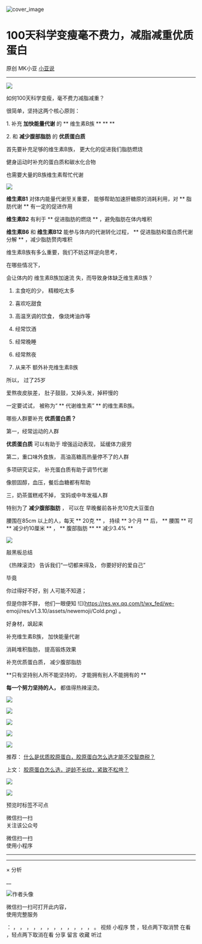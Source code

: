 ![cover_image](https://mmbiz.qpic.cn/mmbiz_jpg/A8SKDch4cJEZORY5nEBAze6bN7dnrjzlHVaJrwDvCaAeEPUT8YFGsQbVEUCwdJcmdcX6lD3h09o9HJWdlv6ajA/0?wx_fmt=jpeg)

#  100天科学变瘦毫不费力，减脂减重优质蛋白

原创  MK小亚  [ 小亚说 ](javascript:void\(0\);)

__ _ _ _ _

  

![](https://mmbiz.qpic.cn/mmbiz_jpg/A8SKDch4cJEZORY5nEBAze6bN7dnrjzlicR5wddRZoxkl0ibjfqRiaudJDGteoOU2EZc90oribpiaNt7Le5xoibzOYdw/640?wx_fmt=jpeg&from=appmsg)

  

  

如何100天科学变瘦，毫不费力减脂减重？

  

很简单，坚持这两个核心原则：

  

1\. 补充  **加快能量代谢** 的  ** 维生素B族  ** ** **

2\. 和  **减少腹部脂肪** 的  **优质蛋白质**

  

首先要补充足够的维生素B族，  更大化的促进我们脂肪燃烧

健身运动时补充的蛋白质和碳水化合物

也需要大量的B族维生素帮忙代谢

  

  

  

![](https://mmbiz.qpic.cn/mmbiz_jpg/A8SKDch4cJEZORY5nEBAze6bN7dnrjzlj9Ien5p3A4PicZI2JgRTwqe2KB5vesjs8OB72RfCra2WGERjNWM87dw/640?wx_fmt=jpeg&from=appmsg)

  

  

  

**维生素B1** 对体内能量代谢至关重要，  能够帮助加速肝糖原的消耗利用，对 ** 脂肪代谢  ** 有一定的促进作用

  

**维生素B2** 有利于 ** 促进脂肪的燃烧  ** ，避免脂肪在体内堆积

**维生素B6** 和  **维生素B12** 能参与体内的代谢转化过程，  ** 促进脂肪和蛋白质代谢分解  ** ，减少脂肪赘肉堆积

  

维生素B族有多么重要，我们不妨这样逆向思考，

在哪些情况下，

会让体内的  维生素B族加速流  失，而导致身体缺乏维生素B族？

  

  1. 主食吃的少，  精粮吃太多 

  2. 喜欢吃甜食 

  3. 高温烹调的饮食，  像烧烤油炸等 

  4. 经常饮酒 

  5. 经常晚睡 

  6. 经常熬夜 

  7. 从来不  额外补充维生素B族 

  

  

所以，  过了25岁

爱熬夜皮肤差，  肚子鼓鼓，又掉头发，掉秤慢的

一定要试试，  被称为“ ** 代谢维生素”  ** 的维生素B族。

  

哪些人群要补充  **优质蛋白质？**

第一，经常运动的人群

**优质蛋白质** 可以有助于  增强运动表现，  延缓体力疲劳

  

第二，重口味外食族，  高油高糖高热量停不了的人群

多项研究证实，  补充蛋白质有助于调节代谢

像胆固醇，血压，餐后血糖都有帮助

  

三，奶茶蛋糕戒不掉，  宝妈或中年发福人群

特别为了  **减少腹部脂肪** ，  可以在  早晚餐前各补充10克大豆蛋白

腰围在85cm 以上的人，每天 ** 20克  ** ，  持续  ** 3个月  ** 后，  ** 腰围  ** 可  ** 减少约10厘米  ** ，
** 腹部脂肪  ** ** 减少3.4%  **

  

  

![](https://mmbiz.qpic.cn/mmbiz_jpg/A8SKDch4cJEZORY5nEBAze6bN7dnrjzlILBe5Lb7yemKG0oe6hmq8ls3Gbqic0D2tje0wRzNGWGQN25Xt2ibF1sA/640?wx_fmt=jpeg)

  

  

敲黑板总结

《热辣滚烫》  告诉我们“一切都来得及，  你要好好的爱自己”

毕竟

你过得好不好，别  人可能不知道；

但是你胖不胖，  他们一眼便知 ![](https://res.wx.qq.com/t/wx_fed/we-
emoji/res/v1.3.10/assets/newemoji/Cold.png) 。

  

  

好身材，飒起来

补充维生素B族，  加快能量代谢

消耗堆积脂肪，  提高锻炼效果

补充优质蛋白质，  减少腹部脂肪

**只有坚持别人所不能坚持的， 才能拥有别人不能拥有的  **

**每一个努力坚持的人，** 都值得热辣滚烫。

  

  

![](https://mmbiz.qpic.cn/mmbiz_jpg/A8SKDch4cJEZORY5nEBAze6bN7dnrjzlFwBYlNZBcnM1nlWId1jl979KotviceORUZxia8iaQib9ZZWR8GibP5oaiakw/640?wx_fmt=jpeg&from=appmsg)

  
  
![](https://mmbiz.qpic.cn/mmbiz_jpg/A8SKDch4cJEZORY5nEBAze6bN7dnrjzlwEzRwEFiaslE910H2Hhd3PKea0JdX3sibCr9icspeKhObu2xCY3BTjUyQ/640?wx_fmt=jpeg)  
  
![](https://mmbiz.qpic.cn/mmbiz_jpg/A8SKDch4cJEZORY5nEBAze6bN7dnrjzlxVnKZWibtyqFILqoFqZQPqa4kyZgTKqoVNJzTibffBOJdiatb4LiagBocQ/640?wx_fmt=jpeg)  
  

![](https://mmbiz.qpic.cn/mmbiz_png/A8SKDch4cJEZORY5nEBAze6bN7dnrjzlIdxprTT8HZ6ziaoSwBnZib5ia6jURFVcLc5dCK01ibuj5RJ65mgm2DaCEA/640?wx_fmt=png&from=appmsg)

  
  

![](https://mmbiz.qpic.cn/mmbiz_png/A8SKDch4cJEZORY5nEBAze6bN7dnrjzlunvLeoLia8DLbicB9s5MsSYmdLW5eprib97POzZq6I1qjiby875DyHMjlg/640?wx_fmt=png&from=appmsg)

  
  

推荐： [ 什么是优质胶原蛋白，胶原蛋白怎么选才能不交智商税？
](http://mp.weixin.qq.com/s?__biz=MzUxNDAwNTk0MQ==&mid=2247485486&idx=2&sn=eb445bb0a752e76dff496628355e3af5&chksm=f94dc6f4ce3a4fe24c8906b888139f73f3a55e68c46f89cf75612c6e6da7a85a0cc236a314c8&scene=21#wechat_redirect)  

上文： [ 胶原蛋白怎么选，逆龄不长纹，紧致不松垮？
](https://mp.weixin.qq.com/s?__biz=MzUxNDAwNTk0MQ==&mid=2247484812&idx=1&sn=c25e884af42bd6efde053264019adf9f&scene=21#wechat_redirect)

![](https://mmbiz.qpic.cn/mmbiz_gif/b96CibCt70iaZ7Bia3Wm91cEuWhERXfCYjTia9tf7aMjVBNRETSa2NpGjCV6tyNvgCLos8LBgwEgxcwaIw8zdOsG7A/640?wx_fmt=gif)

![](https://mmbiz.qpic.cn/mmbiz_jpg/A8SKDch4cJEicCnqTxiatgGquhIicZ1wJ1Dth5YOOzoYV7U4N3HmiaO0vVAzjOpBVdtF0gnL632Fc7HqiaDmgveQDEw/640?wx_fmt=jpeg)

  

预览时标签不可点

微信扫一扫  
关注该公众号



微信扫一扫  
使用小程序

****



****



×  分析

__

![作者头像](http://mmbiz.qpic.cn/mmbiz_png/A8SKDch4cJE0KicTMyrVCx3VLqEgic5sJ1V5QeGZTibG9GLZlSCXSj5ByXNkib5PBrZVMkI41KKxgwE1K9gfypUeRg/0?wx_fmt=png)

微信扫一扫可打开此内容，  
使用完整服务

：  ，  ，  ，  ，  ，  ，  ，  ，  ，  ，  ，  ，  。  视频  小程序  赞  ，轻点两下取消赞  在看  ，轻点两下取消在看
分享  留言  收藏  听过

